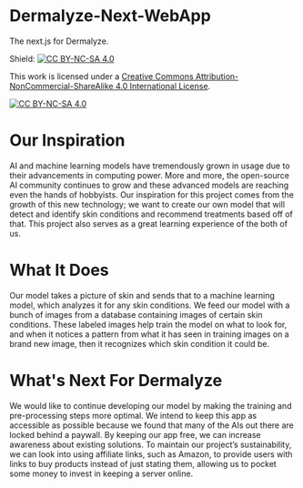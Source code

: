 # Dermalyze-Next-WebApp
The next.js for Dermalyze.

Shield: [![CC BY-NC-SA 4.0][cc-by-nc-sa-shield]][cc-by-nc-sa]

This work is licensed under a
[Creative Commons Attribution-NonCommercial-ShareAlike 4.0 International License][cc-by-nc-sa].

[![CC BY-NC-SA 4.0][cc-by-nc-sa-image]][cc-by-nc-sa]

[cc-by-nc-sa]: http://creativecommons.org/licenses/by-nc-sa/4.0/
[cc-by-nc-sa-image]: https://licensebuttons.net/l/by-nc-sa/4.0/88x31.png
[cc-by-nc-sa-shield]: https://img.shields.io/badge/License-CC%20BY--NC--SA%204.0-lightgrey.svg

# Our Inspiration
AI and machine learning models have tremendously grown in usage due to their advancements in computing power. More and more, the open-source AI community continues to grow and these advanced models are reaching even the hands of hobbyists. Our inspiration for this project comes from the growth of this new technology; we want to create our own model that will detect and identify skin conditions and recommend treatments based off of that. This project also serves as a great learning experience of the both of us.

# What It Does
Our model takes a picture of skin and sends that to a machine learning model, which analyzes it for any skin conditions. We feed our model with a bunch of images from a database containing images of certain skin conditions. These labeled images help train the model on what to look for, and when it notices a pattern from what it has seen in training images on a brand new image, then it recognizes which skin condition it could be.

# What's Next For Dermalyze
We would like to continue developing our model by making the training and pre-processing steps more optimal. We intend to keep this app as accessible as possible because we found that many of the AIs out there are locked behind a paywall. By keeping our app free, we can increase awareness about existing solutions. To maintain our project’s sustainability, we can look into using affiliate links, such as Amazon, to provide users with links to buy products instead of just stating them, allowing us to pocket some money to invest in keeping a server online.
